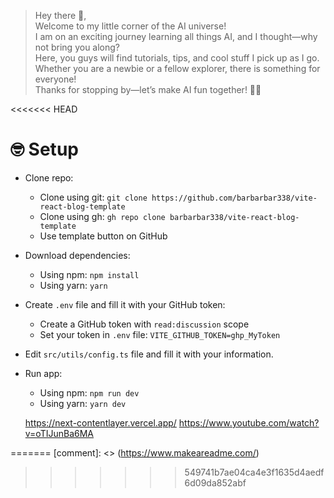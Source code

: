 > Hey there 🙂,  
> Welcome to my little corner of the AI universe!  
> I am on an exciting journey learning all things AI, and I thought—why not bring you along?  
> Here, you guys will find tutorials, tips, and cool stuff I pick up as I go.  
> Whether you are a newbie or a fellow explorer, there is something for everyone!  
> Thanks for stopping by—let’s make AI fun together! 🚀🤖


<<<<<<< HEAD
# 🤓 Setup

-   Clone repo:
    -   Clone using git: `git clone https://github.com/barbarbar338/vite-react-blog-template`
    -   Clone using gh: `gh repo clone barbarbar338/vite-react-blog-template`
    -   Use template button on GitHub
-   Download dependencies:
    -   Using npm: `npm install`
    -   Using yarn: `yarn`
-   Create `.env` file and fill it with your GitHub token:
    -   Create a GitHub token with `read:discussion` scope
    -   Set your token in `.env` file: `VITE_GITHUB_TOKEN=ghp_MyToken`
-   Edit `src/utils/config.ts` file and fill it with your information.
-   Run app:
    -   Using npm: `npm run dev`
    -   Using yarn: `yarn dev`




    https://next-contentlayer.vercel.app/
    https://www.youtube.com/watch?v=oTIJunBa6MA




<!-- 
This api does not give as many images but pexel has better

<img width="398" height="22" alt="image" src="https://github.com/user-attachments/assets/4b4bb4bd-5ec6-4f6b-bccc-15360c73eff3" />

But pexel gives
<img width="374" height="24" alt="image" src="https://github.com/user-attachments/assets/c617d624-464d-4cbd-9938-d11945cfa9a8" />

200. The max I want. The more the better for beginners but this api is easier because you do not need a key

I'm excited to keep learning and sharing as I go. Stay tuned for more!

🔗 [Open Google Colab Notebook](https://colab.research.google.com/drive/1LIeIUx-U-61M3hHK777IYZxMm9DJwM6i?usp=sharing)

This link opens the Colab notebook where you can train your own season classification model, either with a custom dataset or one provided.

## GoogleColab Section
- Instead of using the original API provided by the professor, I opted to use the Pexels API.
- The original API was difficult to use at first.
- However, I eventually managed to figure out how to use the original API.

> **Note:** "I did later figure it out though."

### Explanation of the diff syntax used in the notebook or README

    - text in red (usually deletions or errors)
    + text in green (usually additions or fixes)
    ! text in orange (warnings or highlights)
    # text in gray (comments)
    @@ text in purple (and bold)@@ (hunk markers or important notes)
-->
=======
[comment]: <> (https://www.makeareadme.com/)
>>>>>>> 549741b7ae04ca4e3f1635d4aedf6d09da852abf
